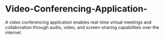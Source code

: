 # Video-Conferencing-Application-
A video conferencing application enables real-time virtual meetings and collaboration through audio, video, and screen-sharing capabilities over the internet.
